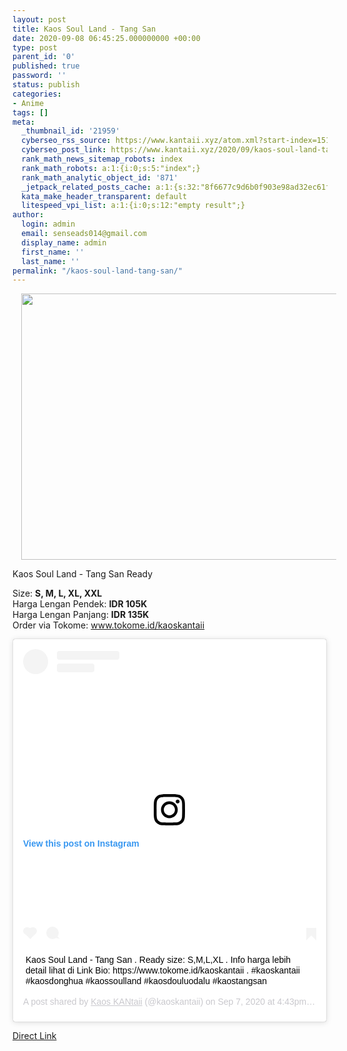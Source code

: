 ```yaml
---
layout: post
title: Kaos Soul Land - Tang San
date: 2020-09-08 06:45:25.000000000 +00:00
type: post
parent_id: '0'
published: true
password: ''
status: publish
categories:
- Anime
tags: []
meta:
  _thumbnail_id: '21959'
  cyberseo_rss_source: https://www.kantaii.xyz/atom.xml?start-index=151&max-results=150
  cyberseo_post_link: https://www.kantaii.xyz/2020/09/kaos-soul-land-tang-san.html
  rank_math_news_sitemap_robots: index
  rank_math_robots: a:1:{i:0;s:5:"index";}
  rank_math_analytic_object_id: '871'
  _jetpack_related_posts_cache: a:1:{s:32:"8f6677c9d6b0f903e98ad32ec61f8deb";a:2:{s:7:"expires";i:1650816144;s:7:"payload";a:0:{}}}
  kata_make_header_transparent: default
  litespeed_vpi_list: a:1:{i:0;s:12:"empty result";}
author:
  login: admin
  email: senseads014@gmail.com
  display_name: admin
  first_name: ''
  last_name: ''
permalink: "/kaos-soul-land-tang-san/"
---
```

<div class="separator" style="clear: both; text-align: center;"><a href="https://1.bp.blogspot.com/-bsGtsGYsBDs/X1cmGHqXTuI/AAAAAAAADD4/ztEC4nvebnoDMlmDHutMaCmA2F6nyzjTQCLcBGAsYHQ/s1600/%2523%2B01%2BKaos%2BTang%2BSan%2BSoul%2BLand.jpg" imageanchor="1" style="margin-left: 1em; margin-right: 1em;"><img border="0" data-original-height="1068" data-original-width="1600" height="426" src="{{ site.baseurl }}/assets/2020/09/%2523%2B01%2BKaos%2BTang%2BSan%2BSoul%2BLand.jpg" width="640" /></a></div>
<p>Kaos Soul Land - Tang San Ready</p>
<p>Size: <b>S, M, L, XL, XXL</b><br />Harga Lengan Pendek: <b>IDR 105K</b><br />Harga Lengan Panjang: <b>IDR 135K</b><br />Order via Tokome:&nbsp;<a href="https://www.tokome.id/kaoskantaii" target="_blank" rel="noopener">www.tokome.id/kaoskantaii</a></p>
<blockquote class="instagram-media" data-instgrm-captioned="" data-instgrm-permalink="https://www.instagram.com/p/CE2qu1iFZiS/?utm_source=ig_embed&amp;utm_campaign=loading" data-instgrm-version="12" style="background: #fff; border-radius: 3px; border: 0; box-shadow: 0 0 1px 0 rgba(0 , 0 , 0 , 0.5) , 0 1px 10px 0 rgba(0 , 0 , 0 , 0.15); margin: 1px; max-width: 540px; min-width: 326px; padding: 0; width: 99.375%;"><div style="padding: 16px;"><a href="https://www.instagram.com/p/CE2qu1iFZiS/?utm_source=ig_embed&amp;utm_campaign=loading" style="background: #FFFFFF; line-height: 0; padding: 0 0; text-align: center; text-decoration: none; width: 100%;" target="_blank" rel="noopener"> </a>
<div style="align-items: center; display: flex; flex-direction: row;">
<div style="background-color: #f4f4f4; border-radius: 50%; flex-grow: 0; height: 40px; margin-right: 14px; width: 40px;"></div>
<div style="display: flex; flex-direction: column; flex-grow: 1; justify-content: center;">
<div style="background-color: #f4f4f4; border-radius: 4px; flex-grow: 0; height: 14px; margin-bottom: 6px; width: 100px;"></div>
<div style="background-color: #f4f4f4; border-radius: 4px; flex-grow: 0; height: 14px; width: 60px;"></div>
</div>
</div>
<div style="padding: 19% 0;"></div>
<p><a href="https://www.instagram.com/p/CE2qu1iFZiS/?utm_source=ig_embed&amp;utm_campaign=loading" style="background: #FFFFFF; line-height: 0; padding: 0 0; text-align: center; text-decoration: none; width: 100%;" target="_blank" rel="noopener"> </a>
<div style="display: block; height: 50px; margin: 0 auto 12px; width: 50px;"><svg height="50px" version="1.1" viewbox="0 0 60 60" width="50px" xmlns:xlink="https://www.w3.org/1999/xlink" xmlns="https://www.w3.org/2000/svg"><g fill-rule="evenodd" fill="none" stroke-width="1" stroke="none"><g fill="#000000" transform="translate(-511.000000, -20.000000)"><g>
<path d="M556.869,30.41 C554.814,30.41 553.148,32.076 553.148,34.131 C553.148,36.186 554.814,37.852 556.869,37.852 C558.924,37.852 560.59,36.186 560.59,34.131 C560.59,32.076 558.924,30.41 556.869,30.41 M541,60.657 C535.114,60.657 530.342,55.887 530.342,50 C530.342,44.114 535.114,39.342 541,39.342 C546.887,39.342 551.658,44.114 551.658,50 C551.658,55.887 546.887,60.657 541,60.657 M541,33.886 C532.1,33.886 524.886,41.1 524.886,50 C524.886,58.899 532.1,66.113 541,66.113 C549.9,66.113 557.115,58.899 557.115,50 C557.115,41.1 549.9,33.886 541,33.886 M565.378,62.101 C565.244,65.022 564.756,66.606 564.346,67.663 C563.803,69.06 563.154,70.057 562.106,71.106 C561.058,72.155 560.06,72.803 558.662,73.347 C557.607,73.757 556.021,74.244 553.102,74.378 C549.944,74.521 548.997,74.552 541,74.552 C533.003,74.552 532.056,74.521 528.898,74.378 C525.979,74.244 524.393,73.757 523.338,73.347 C521.94,72.803 520.942,72.155 519.894,71.106 C518.846,70.057 518.197,69.06 517.654,67.663 C517.244,66.606 516.755,65.022 516.623,62.101 C516.479,58.943 516.448,57.996 516.448,50 C516.448,42.003 516.479,41.056 516.623,37.899 C516.755,34.978 517.244,33.391 517.654,32.338 C518.197,30.938 518.846,29.942 519.894,28.894 C520.942,27.846 521.94,27.196 523.338,26.654 C524.393,26.244 525.979,25.756 528.898,25.623 C532.057,25.479 533.004,25.448 541,25.448 C548.997,25.448 549.943,25.479 553.102,25.623 C556.021,25.756 557.607,26.244 558.662,26.654 C560.06,27.196 561.058,27.846 562.106,28.894 C563.154,29.942 563.803,30.938 564.346,32.338 C564.756,33.391 565.244,34.978 565.378,37.899 C565.522,41.056 565.552,42.003 565.552,50 C565.552,57.996 565.522,58.943 565.378,62.101 M570.82,37.631 C570.674,34.438 570.167,32.258 569.425,30.349 C568.659,28.377 567.633,26.702 565.965,25.035 C564.297,23.368 562.623,22.342 560.652,21.575 C558.743,20.834 556.562,20.326 553.369,20.18 C550.169,20.033 549.148,20 541,20 C532.853,20 531.831,20.033 528.631,20.18 C525.438,20.326 523.257,20.834 521.349,21.575 C519.376,22.342 517.703,23.368 516.035,25.035 C514.368,26.702 513.342,28.377 512.574,30.349 C511.834,32.258 511.326,34.438 511.181,37.631 C511.035,40.831 511,41.851 511,50 C511,58.147 511.035,59.17 511.181,62.369 C511.326,65.562 511.834,67.743 512.574,69.651 C513.342,71.625 514.368,73.296 516.035,74.965 C517.703,76.634 519.376,77.658 521.349,78.425 C523.257,79.167 525.438,79.673 528.631,79.82 C531.831,79.965 532.853,80.001 541,80.001 C549.148,80.001 550.169,79.965 553.369,79.82 C556.562,79.673 558.743,79.167 560.652,78.425 C562.623,77.658 564.297,76.634 565.965,74.965 C567.633,73.296 568.659,71.625 569.425,69.651 C570.167,67.743 570.674,65.562 570.82,62.369 C570.966,59.17 571,58.147 571,50 C571,41.851 570.966,40.831 570.82,37.631"></path></g></g></g></svg></div>
<div style="padding-top: 8px;">
<div style="color: #3897f0; font-family: Arial,sans-serif; font-size: 14px; font-style: normal; font-weight: 550; line-height: 18px;">View this post on Instagram</div>
</div>
<div style="padding: 12.5% 0;"></div>
<div style="align-items: center; display: flex; flex-direction: row; margin-bottom: 14px;">
<div>
<div style="background-color: #f4f4f4; border-radius: 50%; height: 12.5px; transform: translatex(0px) translatey(7px); width: 12.5px;"></div>
<div style="background-color: #f4f4f4; height: 12.5px; margin-left: 2px; margin-right: 14px; transform: rotate(-45deg) translatex(3px) translatey(1px); width: 12.5px;"></div>
<div style="background-color: #f4f4f4; border-radius: 50%; height: 12.5px; transform: translatex(9px) translatey(-18px); width: 12.5px;"></div>
</div>
<div style="margin-left: 8px;">
<div style="background-color: #f4f4f4; border-radius: 50%; flex-grow: 0; height: 20px; width: 20px;"></div>
<div style="border-bottom: 2px solid transparent; border-left: 6px solid #f4f4f4; border-top: 2px solid transparent; height: 0; transform: translatex(16px) translatey(-4px) rotate(30deg); width: 0;"></div>
</div>
<div style="margin-left: auto;">
<div style="border-right: 8px solid transparent; border-top: 8px solid #f4f4f4; transform: translatey(16px); width: 0px;"></div>
<div style="background-color: #f4f4f4; height: 12px; transform: translatey(-4px); width: 16px;"></div>
<div style="border-left: 8px solid transparent; border-top: 8px solid #f4f4f4; height: 0; transform: translatey(-4px) translatex(8px); width: 0;"></div>
</div>
</div>
<p>
<div style="margin: 8px 0 0 0; padding: 0 4px;"><a href="https://www.instagram.com/p/CE2qu1iFZiS/?utm_source=ig_embed&amp;utm_campaign=loading" style="color: black; font-family: &quot;arial&quot; , sans-serif; font-size: 14px; font-style: normal; font-weight: normal; line-height: 17px; text-decoration: none; word-wrap: break-word;" target="_blank" rel="noopener">Kaos Soul Land - Tang San . Ready size: S,M,L,XL . Info harga lebih detail lihat di Link Bio: https://www.tokome.id/kaoskantaii . #kaoskantaii #kaosdonghua #kaossoulland #kaosdouluodalu #kaostangsan</a></div>
<div style="color: #c9c8cd; font-family: Arial,sans-serif; font-size: 14px; line-height: 17px; margin-bottom: 0; margin-top: 8px; overflow: hidden; padding: 8px 0 7px; text-align: center; text-overflow: ellipsis; white-space: nowrap;">A post shared by <a href="https://www.instagram.com/kaoskantaii/?utm_source=ig_embed&amp;utm_campaign=loading" style="color: #c9c8cd; font-family: Arial,sans-serif; font-size: 14px; font-style: normal; font-weight: normal; line-height: 17px;" target="_blank" rel="noopener"> Kaos KANtaii</a> (@kaoskantaii) on <time datetime="2020-09-07T23:43:26+00:00" style="font-family: Arial,sans-serif; font-size: 14px; line-height: 17px;">Sep 7, 2020 at 4:43pm PDT</time></div>
</div>
</blockquote>
<p><script async="" src="//www.instagram.com/embed.js"></script>
<link rel="stylesheet" href="https://cdnjs.cloudflare.com/ajax/libs/font-awesome/4.7.0/css/font-awesome.min.css" />
<div class="divbtn"> <a href="https://handymansurrender.com/fihup8buzv?key=94550f7ce39444073321dde3b8782f97" class="btn"><i class="fa fa-download"></i> Direct Link</a> </div>
